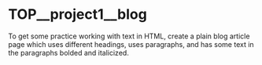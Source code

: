 # TOP__project1__blog
To get some practice working with text in HTML, create a plain blog article page which uses different headings, uses paragraphs, and has some text in the paragraphs bolded and italicized.
